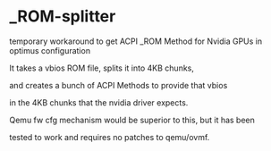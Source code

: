 # _ROM-splitter

temporary workaround to get ACPI _ROM Method for Nvidia GPUs in optimus configuration

It takes a vbios ROM file, splits it into 4KB chunks,

and creates a bunch of ACPI Methods to provide that vbios

in the 4KB chunks that the nvidia driver expects.

Qemu fw cfg mechanism would be superior to this, but it has been

tested to work and requires no patches to qemu/ovmf.
